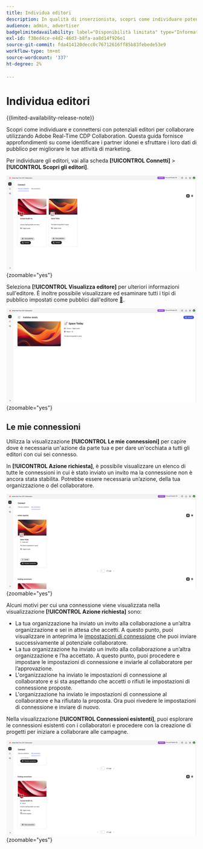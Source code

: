 ```yaml
---
title: Individua editori
description: In qualità di inserzionista, scopri come individuare potenziali editori con cui collaborare utilizzando Adobe Real-Time CDP Collaboration
audience: admin, advertiser
badgelimitedavailability: label="Disponibilità limitata" type="Informative" url="https://helpx.adobe.com/legal/product-descriptions/real-time-customer-data-platform-collaboration.html newtab=true"
exl-id: f38ed4ce-e4d2-46d3-b8fa-aa8d14f926e1
source-git-commit: fda414120decc0c76712616ff85b83febede53e9
workflow-type: tm+mt
source-wordcount: '337'
ht-degree: 2%

---
```


# Individua editori

{{limited-availability-release-note}}

Scopri come individuare e connettersi con potenziali editori per collaborare utilizzando Adobe Real-Time CDP Collaboration. Questa guida fornisce approfondimenti su come identificare i partner idonei e sfruttare i loro dati di pubblico per migliorare le tue attività di marketing.

Per individuare gli editori, vai alla scheda **[!UICONTROL Connetti]** > **[!UICONTROL Scopri gli editori]**.

![Individua pagina autori](/help/assets/connect/discover-publishers/discover-publishers-overview.png){zoomable="yes"}

Seleziona **[!UICONTROL Visualizza editore]** per ulteriori informazioni sull&#39;editore. È inoltre possibile visualizzare ed esaminare tutti i tipi di pubblico impostati come pubblici dall&#39;editore [&#128279;](/help/guide/setup/onboard-audiences.md#metadata-visibility).

![Visualizza profilo autore](/help/assets/connect/discover-publishers/view-publisher-profile.png){zoomable="yes"}

## Le mie connessioni

Utilizza la visualizzazione **[!UICONTROL Le mie connessioni]** per capire dove è necessaria un&#39;azione da parte tua e per dare un&#39;occhiata a tutti gli editori con cui sei connesso.

In **[!UICONTROL Azione richiesta]**, è possibile visualizzare un elenco di tutte le connessioni in cui è stato inviato un invito ma la connessione non è ancora stata stabilita. Potrebbe essere necessaria un’azione, della tua organizzazione o del collaboratore.

![Azione richiesta nella schermata Connessioni](/help/assets/connect/discover-publishers/action-required-view.png){zoomable="yes"}

Alcuni motivi per cui una connessione viene visualizzata nella visualizzazione **[!UICONTROL Azione richiesta]** sono:

* La tua organizzazione ha inviato un invito alla collaborazione a un’altra organizzazione e sei in attesa che accetti. A questo punto, puoi visualizzare in anteprima le [impostazioni di connessione](/help/guide/glossary.md#connection-settings) che puoi inviare successivamente al potenziale collaboratore.
* La tua organizzazione ha inviato un invito alla collaborazione a un’altra organizzazione e l’ha accettato. A questo punto, puoi procedere e impostare le impostazioni di connessione e inviarle al collaboratore per l’approvazione.
* L&#39;organizzazione ha inviato le impostazioni di connessione al collaboratore e si sta aspettando che accetti o rifiuti le impostazioni di connessione proposte.
* L&#39;organizzazione ha inviato le impostazioni di connessione al collaboratore e ha rifiutato la proposta. Ora puoi rivedere le impostazioni di connessione e inviare di nuovo.

Nella visualizzazione **[!UICONTROL Connessioni esistenti]**, puoi esplorare le connessioni esistenti con i collaboratori e procedere con la creazione di progetti per iniziare a collaborare alle campagne.

![Visualizzazione connessioni esistenti nella schermata Connessioni personali](/help/assets/connect/discover-publishers/existing-connections-view.png){zoomable="yes"}
